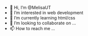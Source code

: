 - 👋 Hi, I’m @MelisaUT
- 👀 I’m interested in web development
- 🌱 I’m currently learning html/css
- 💞️ I’m looking to collaborate on ...
- 📫 How to reach me ...

<!---
MelisaUT/MelisaUT is a ✨ special ✨ repository because its `README.md` (this file) appears on your GitHub profile.
You can click the Preview link to take a look at your changes.
--->
